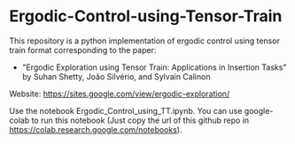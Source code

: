 # Ergodic-Control-using-Tensor-Train
This repository is a python implementation of ergodic control using tensor train format corresponding to the paper: 
- "Ergodic Exploration using Tensor Train: Applications in Insertion Tasks" by Suhan Shetty, ‪João Silvério, and Sylvain Calinon

Website: https://sites.google.com/view/ergodic-exploration/

Use the notebook Ergodic_Control_using_TT.ipynb. You can use google-colab to run this notebook (Just copy the url of this github repo in https://colab.research.google.com/notebooks).
